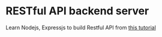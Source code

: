 # RESTful API backend server
Learn Nodejs, Expressjs to build Restful API from [this tutorial](https://ithelp.ithome.com.tw/users/20107247/ironman/1312?page=1)

